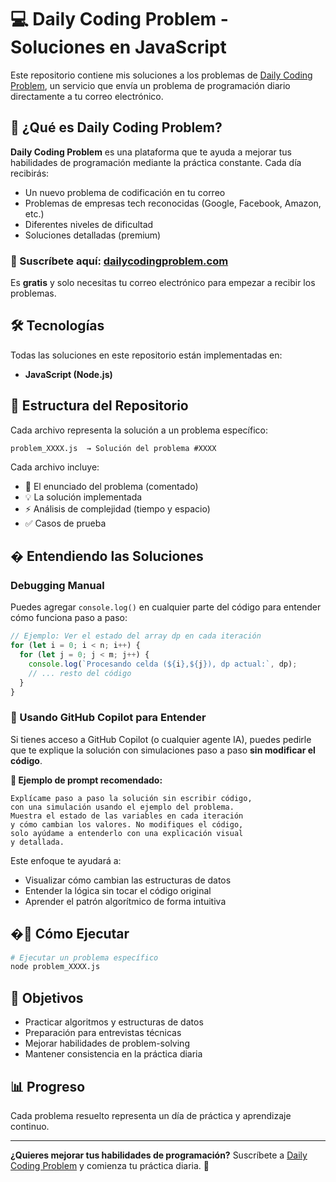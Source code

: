 # 💻 Daily Coding Problem - Soluciones en JavaScript

Este repositorio contiene mis soluciones a los problemas de [Daily Coding Problem](https://www.dailycodingproblem.com/), un servicio que envía un problema de programación diario directamente a tu correo electrónico.

## 📧 ¿Qué es Daily Coding Problem?

**Daily Coding Problem** es una plataforma que te ayuda a mejorar tus habilidades de programación mediante la práctica constante. Cada día recibirás:

- Un nuevo problema de codificación en tu correo
- Problemas de empresas tech reconocidas (Google, Facebook, Amazon, etc.)
- Diferentes niveles de dificultad
- Soluciones detalladas (premium)

### 🔗 Suscríbete aquí: [dailycodingproblem.com](https://www.dailycodingproblem.com/)

Es **gratis** y solo necesitas tu correo electrónico para empezar a recibir los problemas.

## 🛠️ Tecnologías

Todas las soluciones en este repositorio están implementadas en:

- **JavaScript (Node.js)**

## 📁 Estructura del Repositorio

Cada archivo representa la solución a un problema específico:

```
problem_XXXX.js  → Solución del problema #XXXX
```

Cada archivo incluye:

- 📝 El enunciado del problema (comentado)
- 💡 La solución implementada
- ⚡ Análisis de complejidad (tiempo y espacio)
- ✅ Casos de prueba

## � Entendiendo las Soluciones

### Debugging Manual

Puedes agregar `console.log()` en cualquier parte del código para entender cómo funciona paso a paso:

```javascript
// Ejemplo: Ver el estado del array dp en cada iteración
for (let i = 0; i < n; i++) {
  for (let j = 0; j < m; j++) {
    console.log(`Procesando celda (${i},${j}), dp actual:`, dp);
    // ... resto del código
  }
}
```

### 🤖 Usando GitHub Copilot para Entender

Si tienes acceso a GitHub Copilot (o cualquier agente IA), puedes pedirle que te explique la solución con simulaciones paso a paso **sin modificar el código**.

**📝 Ejemplo de prompt recomendado:**

```
Explícame paso a paso la solución sin escribir código,
con una simulación usando el ejemplo del problema.
Muestra el estado de las variables en cada iteración
y cómo cambian los valores. No modifiques el código,
solo ayúdame a entenderlo con una explicación visual
y detallada.
```

Este enfoque te ayudará a:

- Visualizar cómo cambian las estructuras de datos
- Entender la lógica sin tocar el código original
- Aprender el patrón algorítmico de forma intuitiva

## �🚀 Cómo Ejecutar

```bash
# Ejecutar un problema específico
node problem_XXXX.js
```

## 🎯 Objetivos

- Practicar algoritmos y estructuras de datos
- Preparación para entrevistas técnicas
- Mejorar habilidades de problem-solving
- Mantener consistencia en la práctica diaria

## 📊 Progreso

Cada problema resuelto representa un día de práctica y aprendizaje continuo.

---

**¿Quieres mejorar tus habilidades de programación?** Suscríbete a [Daily Coding Problem](https://www.dailycodingproblem.com/) y comienza tu práctica diaria. 💪
